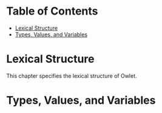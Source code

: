 # Table of Contents
* [Lexical Structure](#lexical-structure)
* [Types, Values, and Variables](#types-values-and-variables)

# Lexical Structure
This chapter specifies the lexical structure of Owlet. 

# Types, Values, and Variables

